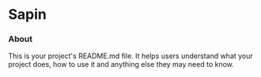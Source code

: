 Sapin
=====

### About

This is your project's README.md file. It helps users understand what your
project does, how to use it and anything else they may need to know.
